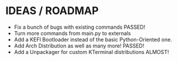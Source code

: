 # IDEAS / ROADMAP

- Fix a bunch of bugs with existing commands PASSED!
- Turn more commands from main.py to externals
- Add a KEFI Bootloader instead of the basic Python-Oriented one.
- Add Arch Distribution as well as many more! PASSED!  
- Add a Unpackager for custom KTerminal distributions ALMOST!
